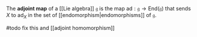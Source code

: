 The **adjoint map** of a [[Lie algebra]] $\mathfrak g$ is the map $\text{ad}: \mathfrak g \to \text{End}(\mathfrak g)$ that sends $X$ to $\text{ad}_X$ in the set of [[endomorphism|endomorphisms]] of $\mathfrak g$.

#todo fix this and [[adjoint homomorphism]]